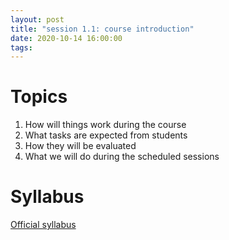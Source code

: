 ```yaml
---
layout: post
title: "session 1.1: course introduction"
date: 2020-10-14 16:00:00
tags:
---
```


# Topics

1. How will things work during the course
2. What tasks are expected from students
3. How they will be evaluated
4. What we will do during the scheduled sessions

# Syllabus

[Official syllabus](http://random-syllabus.org)

